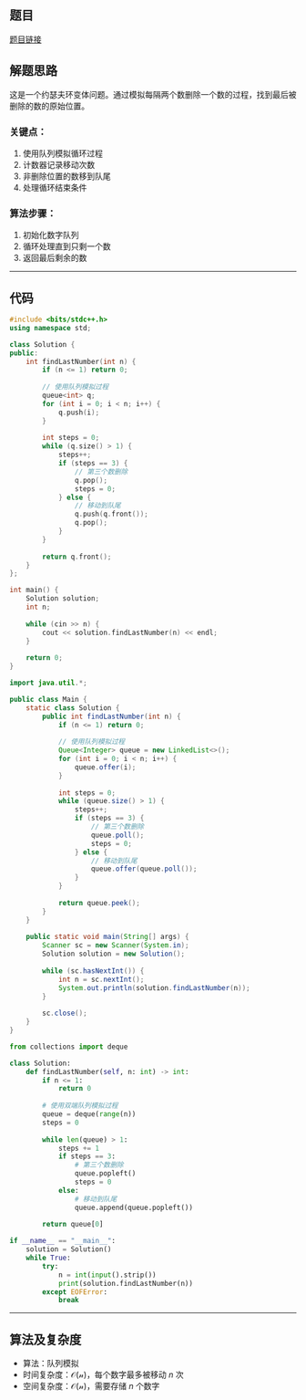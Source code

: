 ## 题目
[题目链接](https://www.nowcoder.com/practice/f9533a71aada4f35867008be22be5b6e?tpId=182&tqId=26011&sourceUrl=/exam/oj&channenl=wgithub&fromPut=wgithub)

## 解题思路

这是一个约瑟夫环变体问题。通过模拟每隔两个数删除一个数的过程，找到最后被删除的数的原始位置。

### 关键点：
1. 使用队列模拟循环过程
2. 计数器记录移动次数
3. 非删除位置的数移到队尾
4. 处理循环结束条件

### 算法步骤：
1. 初始化数字队列
2. 循环处理直到只剩一个数
3. 返回最后剩余的数

---

## 代码
```cpp []
#include <bits/stdc++.h>
using namespace std;

class Solution {
public:
    int findLastNumber(int n) {
        if (n <= 1) return 0;
        
        // 使用队列模拟过程
        queue<int> q;
        for (int i = 0; i < n; i++) {
            q.push(i);
        }
        
        int steps = 0;
        while (q.size() > 1) {
            steps++;
            if (steps == 3) {
                // 第三个数删除
                q.pop();
                steps = 0;
            } else {
                // 移动到队尾
                q.push(q.front());
                q.pop();
            }
        }
        
        return q.front();
    }
};

int main() {
    Solution solution;
    int n;
    
    while (cin >> n) {
        cout << solution.findLastNumber(n) << endl;
    }
    
    return 0;
}
```

```java []
import java.util.*;

public class Main {
    static class Solution {
        public int findLastNumber(int n) {
            if (n <= 1) return 0;
            
            // 使用队列模拟过程
            Queue<Integer> queue = new LinkedList<>();
            for (int i = 0; i < n; i++) {
                queue.offer(i);
            }
            
            int steps = 0;
            while (queue.size() > 1) {
                steps++;
                if (steps == 3) {
                    // 第三个数删除
                    queue.poll();
                    steps = 0;
                } else {
                    // 移动到队尾
                    queue.offer(queue.poll());
                }
            }
            
            return queue.peek();
        }
    }
    
    public static void main(String[] args) {
        Scanner sc = new Scanner(System.in);
        Solution solution = new Solution();
        
        while (sc.hasNextInt()) {
            int n = sc.nextInt();
            System.out.println(solution.findLastNumber(n));
        }
        
        sc.close();
    }
}
```

```python []
from collections import deque

class Solution:
    def findLastNumber(self, n: int) -> int:
        if n <= 1:
            return 0
            
        # 使用双端队列模拟过程
        queue = deque(range(n))
        steps = 0
        
        while len(queue) > 1:
            steps += 1
            if steps == 3:
                # 第三个数删除
                queue.popleft()
                steps = 0
            else:
                # 移动到队尾
                queue.append(queue.popleft())
        
        return queue[0]

if __name__ == "__main__":
    solution = Solution()
    while True:
        try:
            n = int(input().strip())
            print(solution.findLastNumber(n))
        except EOFError:
            break
```


---

## 算法及复杂度
- 算法：队列模拟
- 时间复杂度：$\mathcal{O(n)}$，每个数字最多被移动 $n$ 次
- 空间复杂度：$\mathcal{O(n)}$，需要存储 $n$ 个数字

